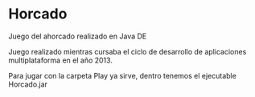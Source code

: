# Horcado
Juego del ahorcado realizado en Java DE

Juego realizado mientras cursaba el ciclo de desarrollo de aplicaciones multiplataforma en el año 2013.

Para jugar con la carpeta Play ya sirve, dentro tenemos el ejecutable Horcado.jar
